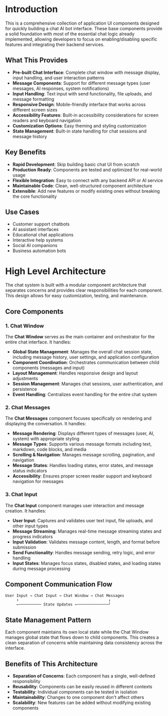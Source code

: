 # Introduction

This is a comprehensive collection of application UI components designed for quickly building a chat AI bot interface. These base components provide a solid foundation with most of the essential chat logic already implemented, allowing developers to focus on enabling/disabling specific features and integrating their backend services.

## What This Provides

- **Pre-built Chat Interface**: Complete chat window with message display, input handling, and user interaction patterns
- **Message Components**: Support for different message types (user messages, AI responses, system notifications)
- **Input Handling**: Text input with send functionality, file uploads, and message formatting
- **Responsive Design**: Mobile-friendly interface that works across different screen sizes
- **Accessibility Features**: Built-in accessibility considerations for screen readers and keyboard navigation
- **Customization Options**: Easy theming and styling customization
- **State Management**: Built-in state handling for chat sessions and message history

## Key Benefits

- **Rapid Development**: Skip building basic chat UI from scratch
- **Production Ready**: Components are tested and optimized for real-world usage
- **Flexible Integration**: Easy to connect with any backend API or AI service
- **Maintainable Code**: Clean, well-structured component architecture
- **Extensible**: Add new features or modify existing ones without breaking the core functionality

## Use Cases

- Customer support chatbots
- AI assistant interfaces
- Educational chat applications
- Interactive help systems
- Social AI companions
- Business automation bots

# High Level Architecture

The chat system is built with a modular component architecture that separates concerns and provides clear responsibilities for each component. This design allows for easy customization, testing, and maintenance.

## Core Components

### 1. Chat Window

The **Chat Window** serves as the main container and orchestrator for the entire chat interface. It handles:

- **Global State Management**: Manages the overall chat session state, including message history, user settings, and application configuration
- **Component Coordination**: Orchestrates communication between child components (messages and input)
- **Layout Management**: Handles responsive design and layout adjustments
- **Session Management**: Manages chat sessions, user authentication, and persistence
- **Event Handling**: Centralizes event handling for the entire chat system

### 2. Chat Messages

The **Chat Messages** component focuses specifically on rendering and displaying the conversation. It handles:

- **Message Rendering**: Displays different types of messages (user, AI, system) with appropriate styling
- **Message Types**: Supports various message formats including text, markdown, code blocks, and media
- **Scrolling & Navigation**: Manages message scrolling, pagination, and navigation
- **Message States**: Handles loading states, error states, and message status indicators
- **Accessibility**: Ensures proper screen reader support and keyboard navigation for messages

### 3. Chat Input

The **Chat Input** component manages user interaction and message creation. It handles:

- **User Input**: Captures and validates user text input, file uploads, and other input types
- **Message Streaming**: Manages real-time message streaming states and progress indicators
- **Input Validation**: Validates message content, length, and format before submission
- **Send Functionality**: Handles message sending, retry logic, and error handling
- **Input States**: Manages focus states, disabled states, and loading states during message processing

## Component Communication Flow

```
User Input → Chat Input → Chat Window → Chat Messages
     ↑                                        ↓
     ←────────── State Updates ←──────────────┘
```

## State Management Pattern

Each component maintains its own local state while the Chat Window manages global state that flows down to child components. This creates a clean separation of concerns while maintaining data consistency across the interface.

## Benefits of This Architecture

- **Separation of Concerns**: Each component has a single, well-defined responsibility
- **Reusability**: Components can be easily reused in different contexts
- **Testability**: Individual components can be tested in isolation
- **Maintainability**: Changes to one component don't affect others
- **Scalability**: New features can be added without modifying existing components
